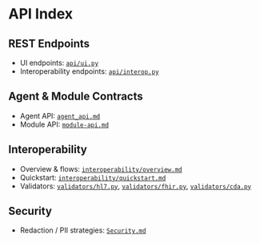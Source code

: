 # API Index

## REST Endpoints
- UI endpoints: [`api/ui.py`](../api/ui.py)
- Interoperability endpoints: [`api/interop.py`](../api/interop.py)

## Agent & Module Contracts
- Agent API: [`agent_api.md`](./agent_api.md)
- Module API: [`module-api.md`](./module-api.md)

## Interoperability
- Overview & flows: [`interoperability/overview.md`](./interoperability/overview.md)
- Quickstart: [`interoperability/quickstart.md`](./interoperability/quickstart.md)
- Validators: [`validators/hl7.py`](../validators/hl7.py), [`validators/fhir.py`](../validators/fhir.py), [`validators/cda.py`](../validators/cda.py)

## Security
- Redaction / PII strategies: [`Security.md`](./Security.md)